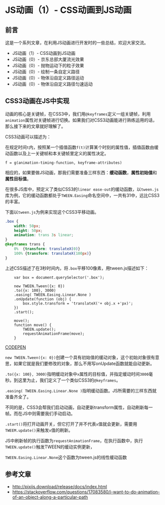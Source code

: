 
# JS动画（1）- CSS动画到JS动画

## 前言
这是一个系列文章，在利用JS动画进行开发时的一些总结，欢迎大家交流。
* JS动画（1）- CSS动画到JS动画
* JS动画（0）- 京东总部大厦流光效果
* JS动画（0）- 抛物运动下的粒子效果
* JS动画（0）- 绘制一条自定义路径
* JS动画（0）- 物体沿自定义路径运动
* JS动画（0）- 物体沿自定义路径匀速运动


## CSS3动画在JS中实现
动画的核心是关键帧，在CSS3中，我们用`@keyframes`定义一组关键帧，利用`animation`属性对关键帧进行切换。如果我们对CSS3动画能进行熟练运用的话，那么接下来的文章就好理解了。

CSS3动画可以描述为：

在规定时间`t`内，按照某一个插值函数`f(t)`计算某个时刻的属性值，插值函数由缓动函数以及上一关键帧和本关键帧里定义的属性决定。
```
f = g(animation-timing-function, keyframe-attributes)
```

相应的，如果要做JS动画，那我们需要准备三样东西：<b>缓动函数</b>，<b>属性初始值</b>和<b>属性目标值</b>。

在很多JS库中，预定义了类似CSS3的`linear ease-out`的缓动函数，以`tween.js`库为例，它的缓动函数都处于`TWEEN.Easing`命名空间中，一共有31中，远比CSS3的丰富。

下面以`tween.js`为例来实现这个CSS3平移动画。

```CSS
.box {
    width: 50px;
    height: 50px;
    animation: trans 3s linear;
}
@keyframes trans {
    0%  {transform: translateX(0)}
    100% {transform: translateX(100px)}
}
```

上述CSS描述了在3秒时间内，将`.box`平移100像素，用tween.js描述如下：
```JS
    var box = document.querySelector('.box');

    new TWEEN.Tween({x: 0})
    .to({x: 100}, 3000)
    .easing( TWEEN.Easing.Linear.None )
    .onUpdate(function (obj) {
        box.style.transform = 'translateX('+ obj.x +'px)';
    })
    .start();

    move();
    function move() {
        TWEEN.update();
        requestAnimationFrame(move);
    }
```

[CODEPEN](https://codepen.io/jiadi0801/pen/BwRxPq)

`new TWEEN.Tween({x: 0})`创建一个具有初始值的缓动对象，这个初始对象很有意思，如果它就是我们要修改的对象，那么不用写onUpdate函数就能自动更新。

`.to({x: 100}, 3000)`指明缓动对象中`x`属性的目标值，并指定缓动时间`3000`毫秒。到这里为止，我们定义了一个类似CSS3的`@keyframes`。

`.easing( TWEEN.Easing.Linear.None )`指明缓动函数。JS所需要的三样东西就准备齐全了。

不同的是，CSS3会帮我们启动动画，自动更新transform属性，自动刷新每一帧。而在JS中则需要我们手动启动。

`.start()`将打开动画开关，但它打开了并不代表`x`值就会更新，需要用`TWEEM.update()`来触发`x`值的刷新。

JS中刷新帧的执行函数为`requestAnimationFrame`，在执行函数中，执行`TWEEN.update()`触发TWEEN的缓动实例更新，

`TWEEN.Easing.Linear.None`这个函数为tween.js的线性缓动函数



## 参考文章
* http://pixijs.download/release/docs/index.html
* https://stackoverflow.com/questions/17083580/i-want-to-do-animation-of-an-object-along-a-particular-path